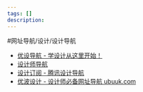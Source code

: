 ```yaml
---
tags: []
description: 
---
```


#网址导航/设计/设计导航 

- [优设导航 - 学设计从这里开始！](https://hao.uisdc.com/)
- [设计师导航](https://www.foolo.cn/)
- [设计订阅 - 腾讯设计导航](https://idesign.qq.com/#!index/feed)
- [优波设计 - 设计师必备网址导航 ubuuk.com](https://www.ubuuk.com/)